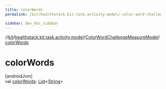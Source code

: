 ```yaml
---
title: colorWords
permalink: /kit/healthstack.kit.task.activity.model/-color-word-challenge-measure-model/color-words.html

sidebar: dev_doc_sidebar
---
```

//[kit](../../../index.html)/[healthstack.kit.task.activity.model](../index.html)/[ColorWordChallengeMeasureModel](index.html)/[colorWords](color-words.html)



# colorWords



[androidJvm]\
val [colorWords](color-words.html): [List](https://kotlinlang.org/api/latest/jvm/stdlib/kotlin.collections/-list/index.html)&lt;[String](https://kotlinlang.org/api/latest/jvm/stdlib/kotlin/-string/index.html)&gt;




